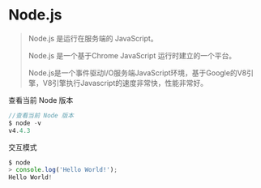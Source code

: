 # Node.js

> Node.js 是运行在服务端的 JavaScript。
>
> Node.js 是一个基于Chrome JavaScript 运行时建立的一个平台。
>
> Node.js是一个事件驱动I/O服务端JavaScript环境，基于Google的V8引擎，V8引擎执行Javascript的速度非常快，性能非常好。

查看当前 Node 版本

```javascript
//查看当前 Node 版本
$ node -v
v4.4.3
```

交互模式

```javascript
$ node
> console.log('Hello World!');
Hello World!
```